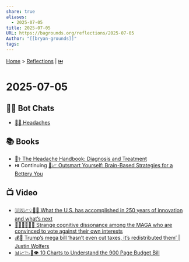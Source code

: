```yaml
---
share: true
aliases:
  - 2025-07-05
title: 2025-07-05
URL: https://bagrounds.org/reflections/2025-07-05
Author: "[[bryan-grounds]]"
tags: 
---
```

[Home](../index.md) > [Reflections](./index.md) | [⏮️](./2025-07-04.md)  
# 2025-07-05  
## 🤖💬 Bot Chats  
- [🤕😖 Headaches](../bot-chats/headaches.md)  
  
## 📚 Books  
- [🤕⚕️ The Headache Handbook: Diagnosis and Treatment](../books/the-headache-handbook-diagnosis-and-treatment.md)  
- ⏯️ Continuing [🧠📈 Outsmart Yourself: Brain-Based Strategies for a Bettery You](../books/outsmart-yourself-brain-based-strategies-for-a-bettery-you.md)  
  
## 📺 Video  
- [🇺🇸📈💡🔮🚀 What the U.S. has accomplished in 250 years of innovation and what’s next](../videos/what-the-us-has-accomplished-in-250-years-of-innovation-and-whats-next.md)  
- [😵‍💫🇺🇸🐘🚫 Strange cognitive dissonance among the MAGA who are convinced to vote against their own interests](../videos/strange-cognitive-dissonance-among-the-maga-who-are-convinced-to-vote-against-their-own-interests.md)  
- [💰🔄 Trump’s mega bill ‘hasn’t even cut taxes, it’s redistributed them’ | Justin Wolfers](../videos/trumps-mega-bill-hasnt-even-cut-taxes-its-redistributed-them-justin-wolfers.md)  
- [📊📈📉📃👁️ 10 Charts to Understand the 900 Page Budget Bill](../videos/10-charts-to-understand-the-900-page-budget-bill.md)